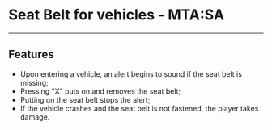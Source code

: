 
# Seat Belt for vehicles - MTA:SA

<hr/>

## Features

- Upon entering a vehicle, an alert begins to sound if the seat belt is missing;
- Pressing "X" puts on and removes the seat belt;
- Putting on the seat belt stops the alert;
- If the vehicle crashes and the seat belt is not fastened, the player takes damage.
